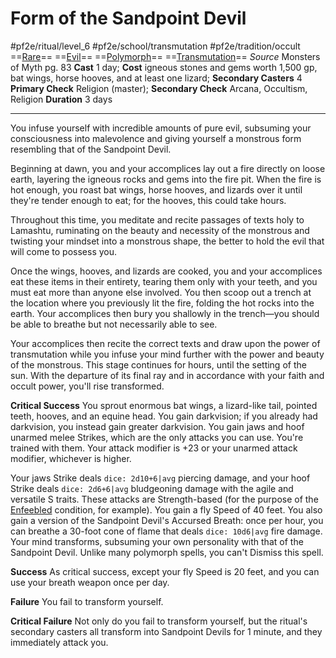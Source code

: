 # Form of the Sandpoint Devil
#pf2e/ritual/level_6 #pf2e/school/transmutation #pf2e/tradition/occult
==[Rare](../../../../../TTRPGShare-Pathfinder-2E-Vault/rules/traits/rare.md)== ==[Evil](../../../../../TTRPGShare-Pathfinder-2E-Vault/rules/traits/evil.md)== ==[Polymorph](../../../../../TTRPGShare-Pathfinder-2E-Vault/rules/traits/polymorph.md)== ==[Transmutation](../../../../../TTRPGShare-Pathfinder-2E-Vault/rules/traits/transmutation.md)==
*Source* Monsters of Myth pg. 83
**Cast** 1 day; **Cost** igneous stones and gems worth 1,500 gp, bat wings, horse hooves, and at least one lizard; **Secondary Casters** 4
**Primary Check** Religion (master); **Secondary Check** Arcana, Occultism, Religion
**Duration** 3 days

---
You infuse yourself with incredible amounts of pure evil, subsuming your consciousness into malevolence and giving yourself a monstrous form resembling that of the Sandpoint Devil.

Beginning at dawn, you and your accomplices lay out a fire directly on loose earth, layering the igneous rocks and gems into the fire pit. When the fire is hot enough, you roast bat wings, horse hooves, and lizards over it until they're tender enough to eat; for the hooves, this could take hours.

Throughout this time, you meditate and recite passages of texts holy to Lamashtu, ruminating on the beauty and necessity of the monstrous and twisting your mindset into a monstrous shape, the better to hold the evil that will come to possess you.

Once the wings, hooves, and lizards are cooked, you and your accomplices eat these items in their entirety, tearing them only with your teeth, and you must eat more than anyone else involved. You then scoop out a trench at the location where you previously lit the fire, folding the hot rocks into the earth. Your accomplices then bury you shallowly in the trench—you should be able to breathe but not necessarily able to see.

Your accomplices then recite the correct texts and draw upon the power of transmutation while you infuse your mind further with the power and beauty of the monstrous. This stage continues for hours, until the setting of the sun. With the departure of its final ray and in accordance with your faith and occult power, you'll rise transformed.

**Critical Success** You sprout enormous bat wings, a lizard-like tail, pointed teeth, hooves, and an equine head. You gain darkvision; if you already had darkvision, you instead gain greater darkvision. You gain jaws and hoof unarmed melee Strikes, which are the only attacks you can use. You're trained with them. Your attack modifier is +23 or your unarmed attack modifier, whichever is higher. 

Your jaws Strike deals `dice: 2d10+6|avg` piercing damage, and your hoof Strike deals `dice: 2d6+6|avg` bludgeoning damage with the agile and versatile S traits. These attacks are Strength-based (for the purpose of the [Enfeebled](../../../Conditions/Enfeebled.md) condition, for example). You gain a fly Speed of 40 feet. You also gain a version of the Sandpoint Devil's Accursed Breath: once per hour, you can breathe a 30-foot cone of flame that deals `dice: 10d6|avg` fire damage. Your mind transforms, subsuming your own personality with that of the Sandpoint Devil. Unlike many polymorph spells, you can't Dismiss this spell.

**Success** As critical success, except your fly Speed is 20 feet, and you can use your breath weapon once per day.

**Failure** You fail to transform yourself.

**Critical Failure** Not only do you fail to transform yourself, but the ritual's secondary casters all transform into Sandpoint Devils for 1 minute, and they immediately attack you.